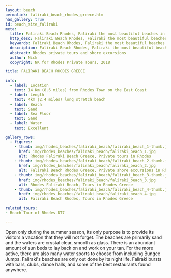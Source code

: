 ```yaml
---
layout: beach
permalink: faliraki_beach_rhodes_greece.htm
has_gallery: true
id: beach_site_faliraki
meta:
  title: Faliraki Beach Rhodes, Faliraki the most beautiful beaches in Greece Rhodes, Greece Rhodes Private Tours
  http_desc: Faliraki Beach Rhodes, Faliraki the most beautiful beaches in Greece Rhodes, Greece Rhodes Private Tours
  keywords: Faliraki Beach Rhodes, Faliraki the most beautiful beaches in Greece Rhodes, Greece Rhodes Private Tours
  description: Faliraki Beach Rhodes, Faliraki the most beautiful beaches in Greece Rhodes, Greece Rhodes Private Tours
  abstract: Rhodes private tours and shore excursions
  author: Nick
  copyright: NK for Rhodes Private Tours, 2018

title: FALIRAKI BEACH RHODES GREECE

info:
  - label: Location
    text: 14 Km (8.6 miles) from Rhodes Town on the East Coast
  - label: Length
    text: 4km (2.4 miles) long stretch beach
  - label: Beach
    text: Sand
  - label: Sea Floor
    text: Sand
  - label: Water
    text: Excellent

gallery_rows:
  - figures:
    - thumb: img/rhodes_beaches/faliraki_beach/faliraki_beach_1-thumb.jpg
      href: img/rhodes_beaches/faliraki_beach/faliraki_beach_1.jpg
      alt: Rhodes Faliraki Beach Greece, Private tours in Rhodes
    - thumb: img/rhodes_beaches/faliraki_beach/faliraki_beach_2-thumb.jpg
      href: img/rhodes_beaches/faliraki_beach/faliraki_beach_2.jpg
      alt: Faliraki Beach Rhodes Greece, Private shore excursions in Rhodes
    - thumb: img/rhodes_beaches/faliraki_beach/faliraki_beach_3-thumb.jpg
      href: img/rhodes_beaches/faliraki_beach/faliraki_beach_3.jpg
      alt: Rhodes Faliraki Beach, Tours in Rhodes Greece
    - thumb: img/rhodes_beaches/faliraki_beach/faliraki_beach_4-thumb.jpg
      href: img/rhodes_beaches/faliraki_beach/faliraki_beach_4.jpg
      alt: Faliraki Beach Rhodes, Tours in Rhodes Greece

related_tours:
- Beach Tour of Rhodes-DT7

---
```

Open only during the summer season, its only purpose is to provide its visitors a vacation that they will not forget. The beaches are primarily sand and the waters are crystal clear, smooth as glass. There is an abundant amount of sun beds to lay back on and work on your tan. For the more active, there are also many water sports to choose from including Bungee Jumps. Faliraki's beaches are only out done by its night life. Faliraki bursts with bars, clubs, dance halls, and some of the best restaurants found anywhere.